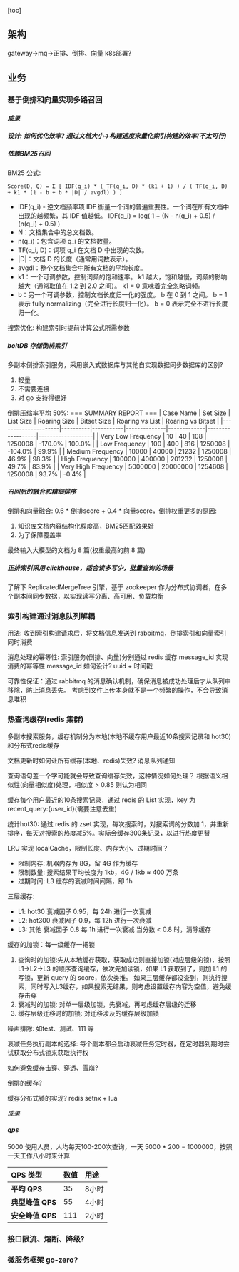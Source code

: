 [toc]

## 架构
gateway->mq->正排、倒排、向量
k8s部署?

## 业务

### 基于倒排和向量实现多路召回
#### *成果*

#### *设计: 如何优化效率? 通过文档大小->构建速度来量化索引构建的效率(不太可行)*

##### 依赖BM25召回

BM25 公式:

```shell
Score(D, Q) = Σ [ IDF(q_i) * ( TF(q_i, D) * (k1 + 1) ) / ( TF(q_i, D) + k1 * (1 - b + b * |D| / avgdl) ) ]
```
* IDF(q_i) - 逆文档频率项 IDF 衡量一个词的普遍重要性。一个词在所有文档中出现的越频繁，其 IDF 值越低。
IDF(q_i) = log( 1 + (N - n(q_i) + 0.5) / (n(q_i) + 0.5) )
* N：文档集合中的总文档数。
* n(q_i)：包含词项 q_i 的文档数量。
* TF(q_i, D)：词项 q_i 在文档 D 中出现的次数。
* |D|：文档 D 的长度（通常用词数表示）。 
* avgdl：整个文档集合中所有文档的平均长度。 
* k1：一个可调参数，控制词频的饱和速率。 k1 越大，饱和越慢，词频的影响越大（通常取值在 1.2 到 2.0 之间）。 k1 = 0 意味着完全忽略词频。 
* b：另一个可调参数，控制文档长度归一化的强度。
b 在 0 到 1 之间。
b = 1 表示 fully normalizing（完全进行长度归一化）。
b = 0 表示完全不进行长度归一化。

搜索优化: 构建索引时提前计算公式所需参数

##### boltDB 存储倒排索引
多副本倒排索引服务，采用嵌入式数据库与其他自实现数据同步数据库的区别? 
1. 轻量
2. 不需要连接
3. 对 go 支持得很好


倒排压缩率平均 50%:
=== SUMMARY REPORT ===
| Case Name           | Set Size | List Size | Roaring Size | Bitset Size | Roaring vs List | Roaring vs Bitset |
|---------------------|----------|-----------|--------------|-------------|------------------|-------------------|
| Very Low Frequency  |       10 |        40 |         108 |    1250008 |         -170.0% |           100.0% |
| Low Frequency       |      100 |       400 |         816 |    1250008 |         -104.0% |            99.9% |
| Medium Frequency    |    10000 |     40000 |       21232 |    1250008 |           46.9% |            98.3% |
| High Frequency      |   100000 |    400000 |      201232 |    1250008 |           49.7% |            83.9% |
| Very High Frequency |  5000000 |  20000000 |     1254608 |    1250008 |           93.7% |            -0.4% |

#####  召回后的融合和精细排序
倒排和向量融合: 0.6 * 倒排score + 0.4 * 向量score，倒排权重更多的原因:
1. 知识库文档内容结构化程度高，BM25匹配效果好
2. 为了保障覆盖率

最终输入大模型的文档为 8 篇(权重最高的前 8 篇)


##### 正排索引采用 clickhouse，适合读多写少，批量查询的场景
了解下 ReplicatedMergeTree 引擎，基于 zookeeper 作为分布式协调者，在多个副本间同步数据，以实现读写分离、高可用、负载均衡

### 索引构建通过消息队列解耦
用法: 收到索引构建请求后，将文档信息发送到 rabbitmq，倒排索引和向量索引同时消费

消息处理的幂等性: 索引服务(倒排、向量)分别通过 redis 缓存 message_id 实现消费的幂等性
message_id 如何设计? uuid + 时间戳

可靠性保证：通过 rabbitmq 的消息确认机制，确保消息被成功处理后才从队列中移除，防止消息丢失。
考虑到文件上传本身就不是一个频繁的操作，不会导致消息堆积

### 热查询缓存(redis 集群)
多副本搜索服务，缓存机制分为本地(本地不缓存用户最近10条搜索记录和 hot30)和分布式redis缓存

文档更新时如何让所有缓存(本地、redis)失效? 消息队列通知

查询语句差一个字可能就会导致查询缓存失效，这种情况如何处理？ 根据语义相似性(向量相似度)处理，相似度 > 0.85 则认为相同

缓存每个用户最近的10条搜索记录，通过 redis 的 List 实现，key 为 recent_query:{user_id}(需要注意去重)

统计hot30: 通过 redis 的 zset 实现，每次搜索时，对搜索词的分数加 1，并重新排序，每天对搜索的热度减5%。实际会缓存300条记录，以进行热度更替 

LRU 实现 localCache，限制长度、内存大小、过期时间？
* 限制内存: 机器内存为 8G，留 4G 作为缓存
* 限制数量: 搜索结果平均长度为 1kb，4G / 1kb ≈ 400 万条
* 过期时间: L3 缓存的衰减时间间隔，即 1h

三层缓存:
* L1: hot30 衰减因子 0.95，每 24h 进行一次衰减
* L2: hot300 衰减因子 0.9，每 12h 进行一次衰减
* L3: 其他 衰减因子 0.8 每 1h 进行一次衰减
当分数 < 0.8 时，清除缓存

缓存的加锁：每一级缓存一把锁
1. 查询时的加锁:先从本地缓存获取，获取成功则直接加锁(对应层级的锁)，按照 L1->L2->L3 的顺序查询缓存，依次先加读锁，如果 L1 获取到了，则加 L1 的写锁，更新 query 的 score，依次类推。
如果三层缓存都没查到，则执行搜索，同时写入L3缓存，如果搜索无结果，则考虑设置缓存内容为空值，避免缓存击穿
2. 衰减时的加锁: 对单一层级加锁，先衰减，再考虑缓存层级的迁移
3. 缓存层级迁移时的加锁: 对迁移涉及的缓存层级加锁

噪声排除: 如test、测试、111 等

衰减任务执行副本的选择: 每个副本都会启动衰减任务定时器，在定时器到期时尝试获取分布式锁来获取执行权

如何避免缓存击穿、穿透、雪崩?

倒排的缓存?

缓存分布式锁的实现?
redis setnx + lua

*成果*

#### *qps*
5000 使用人员，人均每天100-200次查询，一天 5000 * 200 = 1000000，按照一天工作八小时来计算

| QPS 类型         | 数值  | 用途     |
| :--------------- |:----|:-------|
| **平均 QPS**     | 35  | 8小时    |
| **典型峰值 QPS** | 55  | 4小时    |
| **安全峰值 QPS** | 111 | 2小时    |


### 接口限流、熔断、降级?

### 微服务框架 go-zero?